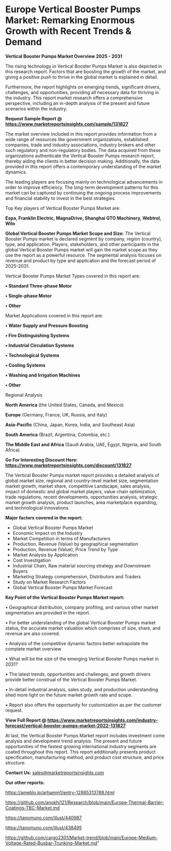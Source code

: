 # Europe Vertical Booster Pumps Market: Remarking Enormous Growth with Recent Trends & Demand

<Strong> Vertical Booster Pumps Market Overview 2025 - 2031</strong>

The rising technology in Vertical Booster Pumps Market is also depicted in this research report. Factors that are boosting the growth of the market, and giving a positive push to thrive in the global market is explained in detail.

Furthermore, the report highlights on emerging trends, significant drivers, challenges, and opportunities, providing all necessary data for thriving in the industry. This report market research offers a comprehensive perspective, including an in-depth analysis of the present and future scenarios within the industry.

<strong>Request Sample Report @ <a href=https://www.marketreportsinsights.com/sample/131827>https://www.marketreportsinsights.com/sample/131827</a></strong>

The market overview included in this report provides information from a wide range of resources like government organizations, established companies, trade and industry associations, industry brokers and other such regulatory and non-regulatory bodies. The data acquired from these organizations authenticate the Vertical Booster Pumps research report, thereby aiding the clients in better decision making. Additionally, the data provided in this report offers a contemporary understanding of the market dynamics.

The leading players are focusing mainly on technological advancements in order to improve efficiency. The long-term development patterns for this market can be captured by continuing the ongoing process improvements and financial stability to invest in the best strategies.

Top Key players of Vertical Booster Pumps Market are:

<strong>Espa, Franklin Electric, MagnaDrive, Shanghai GTO Machinery, Webtrol, Wilo</strong>

<strong><b>Global Vertical Booster Pumps Market Scope and Size:</b></strong>
The Vertical Booster Pumps market is declared segment by company, region (country), type, and application. Players, stakeholders, and other participants in the global Vertical Booster Pumps market will gain the market scope as they use the report as a powerful resource. The segmental analysis focuses on revenue and product by type and application and the forecast period of 2025-2031.

Vertical Booster Pumps Market Types covered in this report are:

<strong>• Standard Three-phase Motor

• Single-phase Motor

• Other</strong>

Market Applications covered in this report are:

<strong>• Water Supply and Pressure Boosting

• Fire Distinguishing Systems

• Industrial Circulation Systems

• Technological Systems

• Cooling Systems

• Washing and Irrigation Machines

• Other</strong> 

Regional Analysis

<strong>North America</strong> (the United States, Canada, and Mexico)

<strong>Europe</strong> (Germany, France, UK, Russia, and Italy)

<strong>Asia-Pacific</strong> (China, Japan, Korea, India, and Southeast Asia)

<strong>South America</strong> (Brazil, Argentina, Colombia, etc.)

<strong>The Middle East and Africa</strong> (Saudi Arabia, UAE, Egypt, Nigeria, and South Africa)

<strong>Go For Interesting Discount Here: <a href=https://www.marketreportsinsights.com/discount/131827>https://www.marketreportsinsights.com/discount/131827</a></strong>

The Vertical Booster Pumps market report provides a detailed analysis of global market size, regional and country-level market size, segmentation market growth, market share, competitive Landscape, sales analysis, impact of domestic and global market players, value chain optimization, trade regulations, recent developments, opportunities analysis, strategic market growth analysis, product launches, area marketplace expanding, and technological innovations.

<strong><b>Major factors covered in the report:</b></strong>
<ul>
  <li>Global Vertical Booster Pumps Market </li>
  <li>Economic Impact on the Industry</li>
  <li>Market Competition in terms of Manufacturers</li>
  <li>Production, Revenue (Value) by geographical segmentation</li>
  <li>Production, Revenue (Value), Price Trend by Type</li>
  <li>Market Analysis by Application</li>
  <li>Cost Investigation</li>
  <li>Industrial Chain, Raw material sourcing strategy and Downstream Buyers</li>
  <li>Marketing Strategy comprehension, Distributors and Traders</li>
  <li>Study on Market Research Factors</li>
  <li>Global Vertical Booster Pumps Market Forecast</li>
</ul>

<strong><b>Key Point of the Vertical Booster Pumps Market report:</b></strong>

• Geographical distribution, company profiling, and various other market segmentation are provided in the report.

• For better understanding of the global Vertical Booster Pumps market status, the accurate market valuation which comprises of size, share, and revenue are also covered.

• Analysis of the competitive dynamic factors better extrapolate the complete market overview

• What will be the size of the emerging Vertical Booster Pumps market in 2031?

• The latest trends, opportunities and challenges, and growth drivers provide better construal of the Vertical Booster Pumps Market.

• In-detail industrial analysis, sales study, and production understanding shed more light on the future market growth rate and scope.

• Report also offers the opportunity for customization as per the customer request.

<strong><b>View Full Report @ <a href=https://www.marketreportsinsights.com/industry-forecast/vertical-booster-pumps-market-2022-131827>https://www.marketreportsinsights.com/industry-forecast/vertical-booster-pumps-market-2022-131827</a></b></strong>


At last, the Vertical Booster Pumps Market report includes investment come analysis and development trend analysis. The present and future opportunities of the fastest growing international industry segments are coated throughout this report. This report additionally presents product specification, manufacturing method, and product cost structure, and price structure.

<strong>Contact Us:</strong>
sales@marketreportsinsights.com

<strong>Our other reports:</strong>

<a href=https://ameblo.jp/arhamm1/entry-12885313788.html>https://ameblo.jp/arhamm1/entry-12885313788.html</a>

<a href=https://github.com/anokhi121/Research/blob/main/Europe-Thermal-Barrier-Coatings-TBC-Market.md>https://github.com/anokhi121/Research/blob/main/Europe-Thermal-Barrier-Coatings-TBC-Market.md</a>

<a href=https://tanomuno.com/illust/440987>https://tanomuno.com/illust/440987</a>

<a href=https://tanomuno.com/illust/438495>https://tanomuno.com/illust/438495</a>

<a href=https://github.com/cargo2301/Market-trend/blob/main/Europe-Medium-Voltage-Rated-Busbar-Trunking-Market.md>https://github.com/cargo2301/Market-trend/blob/main/Europe-Medium-Voltage-Rated-Busbar-Trunking-Market.md</a>"
